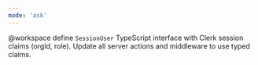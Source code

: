```yaml
---
mode: 'ask'
---
```

@workspace define `SessionUser` TypeScript interface with Clerk session claims (orgId, role). Update all server actions and middleware to use typed claims.
